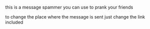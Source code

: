 this is a message spammer you can use to prank your friends

to change the place where the message is sent just change the link included 

